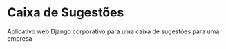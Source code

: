 # Caixa de Sugestões

Aplicativo web Django corporativo para uma caixa de sugestões para uma empresa
